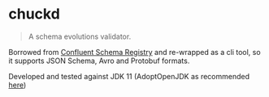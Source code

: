 # chuckd

> A schema evolutions validator.

Borrowed from [Confluent Schema Registry](https://github.com/confluentinc/schema-registry) and re-wrapped as a cli tool, so it supports JSON Schema, Avro and Protobuf formats.

Developed and tested against JDK 11 (AdoptOpenJDK as recommended [here](https://docs.gradle.org/current/samples/sample_building_java_applications.html#what_youll_need))
